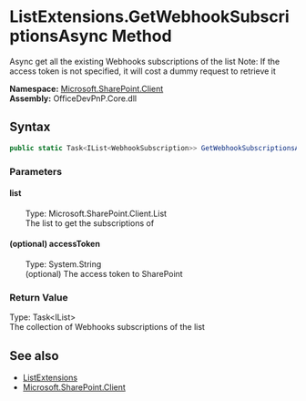 # ListExtensions.GetWebhookSubscriptionsAsync Method  
 Async get all the existing Webhooks subscriptions of the list Note: If the access token is not specified, it will cost a dummy request to retrieve it   

**Namespace:** [Microsoft.SharePoint.Client](Microsoft.SharePoint.Client.md)  
**Assembly:** OfficeDevPnP.Core.dll  
## Syntax
```C#
public static Task<IList<WebhookSubscription>> GetWebhookSubscriptionsAsync(this List list, String accessToken)
```
### Parameters
#### list  
&emsp;&emsp;Type: Microsoft.SharePoint.Client.List  
&emsp;&emsp;The list to get the subscriptions of  

  

#### (optional) accessToken  
&emsp;&emsp;Type: System.String  
&emsp;&emsp;(optional) The access token to SharePoint  

  

### Return Value
Type: Task<IList<WebhookSubscription>>  
The collection of Webhooks subscriptions of the list  


## See also
- [ListExtensions](Microsoft.SharePoint.Client.ListExtensions.md) 
- [Microsoft.SharePoint.Client](Microsoft.SharePoint.Client.md) 
